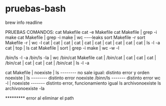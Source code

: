 # pruebas-bash


brew info readline

PRUEBAS COMANDOS:
cat Makefile
cat -e Makefile
cat Makefile | grep -i make
cat Makefile | grep -i make | wc    ----leaks
sort Makefile -r
sort Makefile -r | wc -l
cat | cat | cat | cat | cat | cat | cat | cat | cat | cat | ls -l -a
cat | top | ls
cat Makefile | sort | grep -i make | wc -w -l

/bin/ls -l -a
/bin/ls -la | wc
/bin/cat Makefile
cat | /bin/cat | cat | cat | cat | /bin/cat | cat | cat | cat | /bin/cat | ls -l -a

cat Makefile | noexiste | ls       -------- no sale igual: distinto error y orden
noexiste | ls                      -------- distinto error
noexiste
/binn/ls                            ------- distinto error
wc -l | noexiste                    ------- distinto error, funcionamiento igual
ls archivonoexiste
ls archivonoexiste -la





********* error al eliminar el path